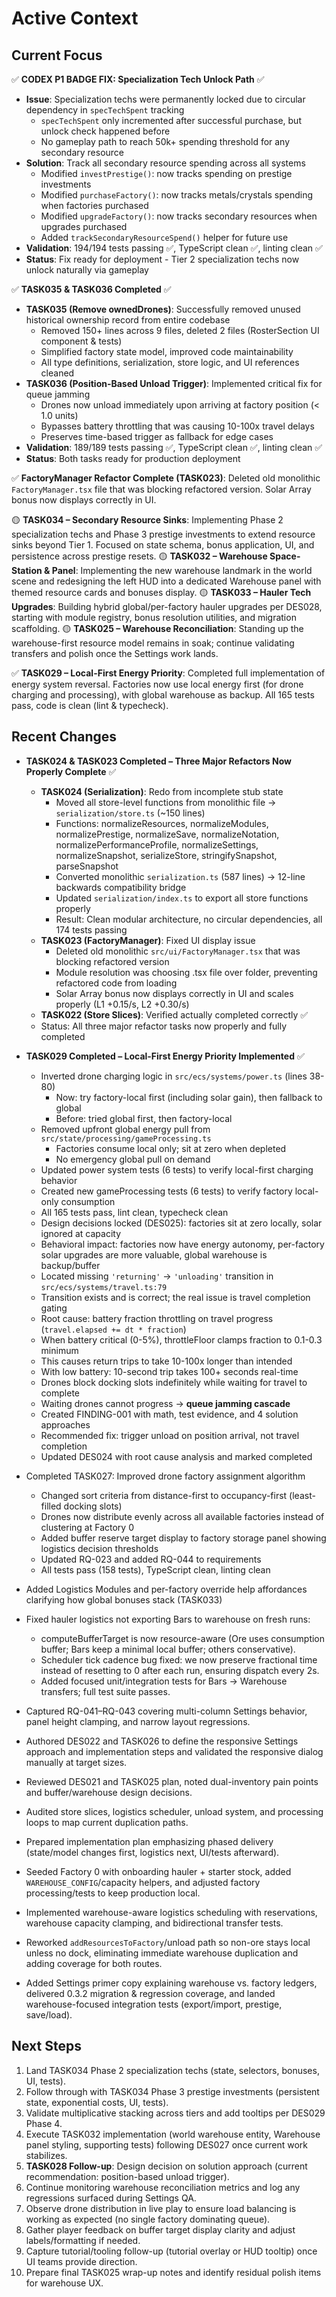 # Active Context

## Current Focus

✅ **CODEX P1 BADGE FIX: Specialization Tech Unlock Path** ✅

- **Issue**: Specialization techs were permanently locked due to circular dependency in `specTechSpent` tracking
  - `specTechSpent` only incremented after successful purchase, but unlock check happened before
  - No gameplay path to reach 50k+ spending threshold for any secondary resource
- **Solution**: Track all secondary resource spending across all systems
  - Modified `investPrestige()`: now tracks spending on prestige investments
  - Modified `purchaseFactory()`: now tracks metals/crystals spending when factories purchased
  - Modified `upgradeFactory()`: now tracks secondary resources when upgrades purchased
  - Added `trackSecondaryResourceSpend()` helper for future use
- **Validation**: 194/194 tests passing ✅, TypeScript clean ✅, linting clean ✅
- **Status**: Fix ready for deployment - Tier 2 specialization techs now unlock naturally via gameplay

✅ **TASK035 & TASK036 Completed** ✅

- **TASK035 (Remove ownedDrones)**: Successfully removed unused historical ownership record from entire codebase
  - Removed 150+ lines across 9 files, deleted 2 files (RosterSection UI component & tests)
  - Simplified factory state model, improved code maintainability
  - All type definitions, serialization, store logic, and UI references cleaned
- **TASK036 (Position-Based Unload Trigger)**: Implemented critical fix for queue jamming
  - Drones now unload immediately upon arriving at factory position (< 1.0 units)
  - Bypasses battery throttling that was causing 10-100x travel delays
  - Preserves time-based trigger as fallback for edge cases
- **Validation**: 189/189 tests passing ✅, TypeScript clean ✅, linting clean ✅
- **Status**: Both tasks ready for production deployment

✅ **FactoryManager Refactor Complete (TASK023)**: Deleted old monolithic `FactoryManager.tsx` file that was blocking refactored version. Solar Array bonus now displays correctly in UI.

🟡 **TASK034 – Secondary Resource Sinks**: Implementing Phase 2 specialization techs and Phase 3 prestige investments to extend resource sinks beyond Tier 1. Focused on state schema, bonus application, UI, and persistence across prestige resets.
🟡 **TASK032 – Warehouse Space-Station & Panel**: Implementing the new warehouse landmark in the world scene and redesigning the left HUD into a dedicated Warehouse panel with themed resource cards and bonuses display.
🟡 **TASK033 – Hauler Tech Upgrades**: Building hybrid global/per-factory hauler upgrades per DES028, starting with module registry, bonus resolution utilities, and migration scaffolding.
🟡 **TASK025 – Warehouse Reconciliation**: Standing up the warehouse-first resource model remains in soak; continue validating transfers and polish once the Settings work lands.

✅ **TASK029 – Local-First Energy Priority**: Completed full implementation of energy system reversal. Factories now use local energy first (for drone charging and processing), with global warehouse as backup. All 165 tests pass, code is clean (lint & typecheck).

## Recent Changes

- **TASK024 & TASK023 Completed – Three Major Refactors Now Properly Complete** ✅
  - **TASK024 (Serialization)**: Redo from incomplete stub state
    - Moved all store-level functions from monolithic file → `serialization/store.ts` (~150 lines)
    - Functions: normalizeResources, normalizeModules, normalizePrestige, normalizeSave, normalizeNotation, normalizePerformanceProfile, normalizeSettings, normalizeSnapshot, serializeStore, stringifySnapshot, parseSnapshot
    - Converted monolithic `serialization.ts` (587 lines) → 12-line backwards compatibility bridge
    - Updated `serialization/index.ts` to export all store functions properly
    - Result: Clean modular architecture, no circular dependencies, all 174 tests passing
  - **TASK023 (FactoryManager)**: Fixed UI display issue
    - Deleted old monolithic `src/ui/FactoryManager.tsx` that was blocking refactored version
    - Module resolution was choosing .tsx file over folder, preventing refactored code from loading
    - Solar Array bonus now displays correctly in UI and scales properly (L1 +0.15/s, L2 +0.30/s)
  - **TASK022 (Store Slices)**: Verified actually completed correctly ✅
  - Status: All three major refactor tasks now properly and fully completed

- **TASK029 Completed – Local-First Energy Priority Implemented** ✅
  - Inverted drone charging logic in `src/ecs/systems/power.ts` (lines 38-80)
    - Now: try factory-local first (including solar gain), then fallback to global
    - Before: tried global first, then factory-local
  - Removed upfront global energy pull from `src/state/processing/gameProcessing.ts`
    - Factories consume local only; sit at zero when depleted
    - No emergency global pull on demand
  - Updated power system tests (6 tests) to verify local-first charging behavior
  - Created new gameProcessing tests (6 tests) to verify factory local-only consumption
  - All 165 tests pass, lint clean, typecheck clean
  - Design decisions locked (DES025): factories sit at zero locally, solar ignored at capacity
  - Behavioral impact: factories now have energy autonomy, per-factory solar upgrades are more valuable, global warehouse is backup/buffer
  - Located missing `'returning'` → `'unloading'` transition in `src/ecs/systems/travel.ts:79`
  - Transition exists and is correct; the real issue is travel completion gating
  - Root cause: battery fraction throttling on travel progress (`travel.elapsed += dt * fraction`)
  - When battery critical (0-5%), throttleFloor clamps fraction to 0.1-0.3 minimum
  - This causes return trips to take 10-100x longer than intended
  - With low battery: 10-second trip takes 100+ seconds real-time
  - Drones block docking slots indefinitely while waiting for travel to complete
  - Waiting drones cannot progress → **queue jamming cascade**
  - Created FINDING-001 with math, test evidence, and 4 solution approaches
  - Recommended fix: trigger unload on position arrival, not travel completion
  - Updated DES024 with root cause analysis and marked completed

- Completed TASK027: Improved drone factory assignment algorithm
  - Changed sort criteria from distance-first to occupancy-first (least-filled docking slots)
  - Drones now distribute evenly across all available factories instead of clustering at Factory 0
  - Added buffer reserve target display to factory storage panel showing logistics decision thresholds
  - Updated RQ-023 and added RQ-044 to requirements
  - All tests pass (158 tests), TypeScript clean, linting clean

- Added Logistics Modules and per-factory override help affordances clarifying how global bonuses stack (TASK033)

- Fixed hauler logistics not exporting Bars to warehouse on fresh runs:
  - computeBufferTarget is now resource-aware (Ore uses consumption buffer; Bars keep a minimal local buffer; others conservative).
  - Scheduler tick cadence bug fixed: we now preserve fractional time instead of resetting to 0 after each run, ensuring dispatch every 2s.
  - Added focused unit/integration tests for Bars → Warehouse transfers; full test suite passes.

- Captured RQ-041–RQ-043 covering multi-column Settings behavior, panel height clamping, and narrow layout regressions.
- Authored DES022 and TASK026 to define the responsive Settings approach and implementation steps and validated the responsive dialog manually at target sizes.
- Reviewed DES021 and TASK025 plan, noted dual-inventory pain points and buffer/warehouse design decisions.
- Audited store slices, logistics scheduler, unload system, and processing loops to map current duplication paths.
- Prepared implementation plan emphasizing phased delivery (state/model changes first, logistics next, UI/tests afterward).
- Seeded Factory 0 with onboarding hauler + starter stock, added `WAREHOUSE_CONFIG`/capacity helpers, and adjusted factory processing/tests to keep production local.
- Implemented warehouse-aware logistics scheduling with reservations, warehouse capacity clamping, and bidirectional transfer tests.
- Reworked `addResourcesToFactory`/unload path so non-ore stays local unless no dock, eliminating immediate warehouse duplication and adding coverage for both routes.
- Added Settings primer copy explaining warehouse vs. factory ledgers, delivered 0.3.2 migration & regression coverage, and landed warehouse-focused integration tests (export/import, prestige, save/load).

## Next Steps

1. Land TASK034 Phase 2 specialization techs (state, selectors, bonuses, UI, tests).
2. Follow through with TASK034 Phase 3 prestige investments (persistent state, exponential costs, UI, tests).
3. Validate multiplicative stacking across tiers and add tooltips per DES029 Phase 4.
4. Execute TASK032 implementation (world warehouse entity, Warehouse panel styling, supporting tests) following DES027 once current work stabilizes.
5. **TASK028 Follow-up**: Design decision on solution approach (current recommendation: position-based unload trigger).
6. Continue monitoring warehouse reconciliation metrics and log any regressions surfaced during Settings QA.
7. Observe drone distribution in live play to ensure load balancing is working as expected (no single factory dominating queue).
8. Gather player feedback on buffer target display clarity and adjust labels/formatting if needed.
9. Capture tutorial/tooling follow-up (tutorial overlay or HUD tooltip) once UI teams provide direction.
10. Prepare final TASK025 wrap-up notes and identify residual polish items for warehouse UX.
